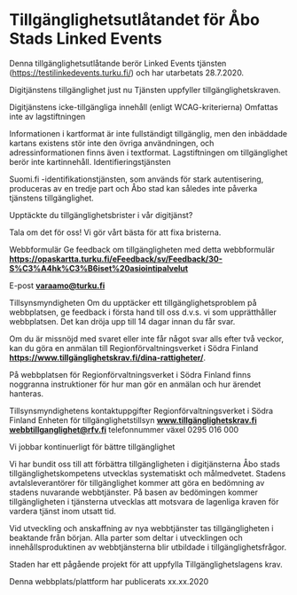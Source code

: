 
# Tillgänglighetsutlåtandet för Åbo Stads Linked Events

Denna tillgänglighetsutlåtande berör Linked Events tjänsten (https://testilinkedevents.turku.fi/) och har utarbetats 28.7.2020.

Digitjänstens tillgänglighet just nu
Tjänsten uppfyller tillgänglighetskraven.

Digitjänstens icke-tillgängliga innehåll (enligt WCAG-kriterierna)
Omfattas inte av lagstiftningen

Informationen i kartformat är inte fullständigt tillgänglig, men den inbäddade kartans existens stör inte den övriga användningen, och adressinformationen finns även i textformat. Lagstiftningen om tillgänglighet berör inte kartinnehåll.
Identifieringstjänsten

Suomi.fi -identifikationstjänsten, som används för stark autentisering, produceras av en tredje part och Åbo stad kan således inte påverka tjänstens tillgänglighet.

Upptäckte du tillgänglighetsbrister i vår digitjänst?

Tala om det för oss! Vi gör vårt bästa för att fixa bristerna.

Webbformulär 
Ge feedback om tillgängligheten med detta webbformulär 
**https://opaskartta.turku.fi/eFeedback/sv/Feedback/30-S%C3%A4hk%C3%B6iset%20asiointipalvelut**

E-post
**varaamo@turku.fi**

Tillsynsmyndigheten
Om du upptäcker ett tillgänglighetsproblem på webbplatsen, ge feedback i första hand till oss d.v.s. vi som upprätthåller webbplatsen. Det kan dröja upp till 14 dagar innan du får svar.

Om du är missnöjd med svaret eller inte får något svar alls efter två veckor, kan du göra en anmälan till Regionförvaltningsverket i Södra Finland **https://www.tillgänglighetskrav.fi/dina-rattigheter/**.

På webbplatsen för Regionförvaltningsverket i Södra Finland finns noggranna instruktioner för hur man gör en anmälan och hur ärendet hanteras.

Tillsynsmyndighetens kontaktuppgifter
Regionförvaltningsverket i Södra Finland
Enheten för tillgänglighetstillsyn
**www.tillgänglighetskrav.fi**
**webbtillganglighet@rfv.fi**
telefonnummer växel 0295 016 000

Vi jobbar kontinuerligt för bättre tillgänglighet

Vi har bundit oss till att förbättra tillgängligheten i digitjänsterna
Åbo stads tillgänglighetskompetens utvecklas systematiskt och målmedvetet. Stadens avtalsleverantörer för tillgänglighet kommer att göra en bedömning av stadens nuvarande webbtjänster. 
På basen av bedömingen kommer tillgängligheten i tjänsterna utvecklas att motsvara de lagenliga kraven för vardera tjänst inom utsatt tid.

Vid utveckling och anskaffning av nya webbtjänster tas tillgängligheten i beaktande från början. Alla parter som deltar i utvecklingen och innehållsproduktinen av webbtjänsterna blir utbildade i tillgänglighetsfrågor.

Staden har ett pågående projekt för att uppfylla Tillgänglighetslagens krav.

Denna webbplats/plattform har publicerats
xx.xx.2020

<br>
